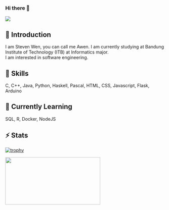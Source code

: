 ### Hi there 👋

![](https://komarev.com/ghpvc/?username=StevenWen81&color=brightgreen)

## 💬 Introduction
I am Steven Wen, you can call me Awen. I am currently studying at Bandung Institute of Technology (ITB) at Informatics major. 
<br/>
I am interested in software engineering.

## 🌱 Skills
C, C++, Java, Python, Haskell, Pascal, HTML, CSS, Javascript, Flask, Arduino

## 🔭 Currently Learning
SQL, R, Docker, NodeJS

## ⚡ Stats
[![trophy](https://github-profile-trophy.vercel.app/?username=StevenWen81&margin-w=15&column=7&theme=darkhub)](https://github.com/ryo-ma/github-profile-trophy)

<div>
    <a href="https://github.com/StevenWen81/StevenWen81"><img align="center" width="300" height="150" src="https://github-readme-stats.vercel.app/api/top-langs/?username=StevenWen81&layout=compact&hide=css,html&card_width=300&theme=dark" /></a>
</div>

<!--
**StevenWen81/StevenWen81** is a ✨ _special_ ✨ repository because its `README.md` (this file) appears on your GitHub profile.

Here are some ideas to get you started:

- 🔭 I’m currently working on ...
- 🌱 I’m currently learning ...
- 👯 I’m looking to collaborate on ...
- 🤔 I’m looking for help with ...
- 💬 Ask me about ...
- 📫 How to reach me: ...
- 😄 Pronouns: ...
- ⚡ Fun fact: ...
-->
